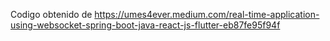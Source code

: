 Codigo obtenido de https://umes4ever.medium.com/real-time-application-using-websocket-spring-boot-java-react-js-flutter-eb87fe95f94f
